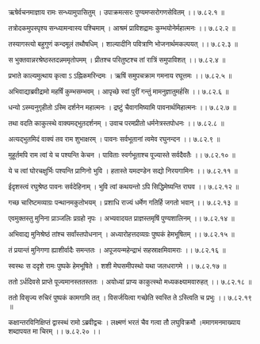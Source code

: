 ऋषेर्वचनमाज्ञाय रामः सन्ध्यामुपासितुम् ।
उपाक्रमत्सरः पुण्यमप्सरोगणसेवितम् ।। ७.८२.१ ॥

तत्रोदकमुपस्पृश्य सन्ध्यामन्वास्य पश्चिमाम् ।
आश्रमं प्राविशद्रामः कुम्भयोनेर्महात्मनः ।। ७.८२.२ ॥

तस्यागस्त्यो बहुगुणं कन्दमूलं तथौषधिम् ।
शाल्यादीनि पवित्राणि भोजनार्थमकल्पयत् ।। ७.८२.३ ॥

स भुक्तवान्नरश्रेष्ठस्तदन्नममृतोपमम् ।
प्रीतश्च परितुष्टश्च तां रात्रिं समुपाविशत् ।। ७.८२.४ ॥

प्रभाते काल्यमुत्थाय कृत्वा ऽ ऽह्निकमरिन्दमः ।
ऋषिं समुपचक्राम गमनाय रघूत्तमः ।। ७.८२.५ ॥

अभिवाद्याब्रवीद्रामो महर्षिं कुम्भसम्भवम् ।
आपृच्छे स्वां पुरीं गन्तुं मामनुज्ञातुमर्हसि ।। ७.८२.६ ॥

धन्यो ऽस्म्यनुगृहीतो ऽस्मि दर्शनेन महात्मनः ।
द्रष्टुं चैवागमिष्यामि पावनार्थमिहात्मनः ।। ७.८२.७ ॥

तथा वदति काकुत्स्थे वाक्यमद्भुतदर्शनम् ।
उवाच परमप्रीतो धर्मनेत्रस्तपोधनः ।। ७.८२.८ ॥

अत्यद्भुतमिदं वाक्यं तव राम शुभाक्षरम् ।
पावनः सर्वभूतानां त्वमेव रघुनन्दन ।। ७.८२.९ ॥

मुहूर्तमपि राम त्वां ये च पश्यन्ति केचन ।
पाविताः स्वर्गभूताश्च पूज्यास्ते सर्वदैवतैः ।। ७.८२.१० ॥

ये च त्वां घोरचक्षुर्भिः पश्यन्ति प्राणिनो भुवि ।
हतास्ते यमदण्डेन सद्यो निरयगामिनः ।। ७.८२.११ ॥

ईदृशस्त्वं रघुश्रेष्ठ पावनः सर्वदेहिनाम् ।
भुवि त्वां कथयन्तो ऽपि सिद्धिमेष्यन्ति राघव ।। ७.८२.१२ ॥

गच्छ चारिष्टमव्याग्रः पन्थानमकुतोभयम् ।
प्रशाधि राज्यं धर्मेण गतिर्हि जगतो भवान् ।। ७.८२.१३ ॥

एवमुक्तस्तु मुनिना प्राञ्जलिः प्रग्रहो नृपः ।
अभ्यवादयत प्राज्ञस्तमृषिं पुण्यशालिनम् ।। ७.८२.१४ ॥

अभिवाद्य मुनिश्रेष्ठं तांश्च सर्वांस्तपोधनान् ।
अध्यारोहत्तदव्यग्रः पुष्पकं हेमभूषितम् ।। ७.८२.१५ ॥

तं प्रयान्तं मुनिगणा ह्याशीर्वादैः समन्ततः ।
अपूजयन्महेन्द्राभं सहस्राक्षमिवामराः ।। ७.८२.१६ ॥

स्वस्थः स ददृशे रामः पुष्पके हेमभूषिते ।
शशी मेघसमीपस्थो यथा जलधरागमे ।। ७.८२.१७ ॥

ततो ऽर्धदिवसे प्राप्ते पूज्यमानस्ततस्ततः ।
अयोध्यां प्राप्य काकुत्स्थो मध्यकक्ष्यामवारुहत् ।। ७.८२.१८ ॥

ततो विसृज्य रुचिरं पुष्पकं कामगामि तत् ।
विसर्जयित्वा गच्छेति स्वस्ति ते ऽस्त्विति च प्रभुः ।। ७.८२.१९ ॥

कक्षान्तरविनिक्षिप्तं द्वास्स्थं रामो ऽब्रवीद्वचः ।
लक्ष्मणं भरतं चैव गत्वा तौ लघुविक्रमौ ।ममागमनमाख्याय शब्दापयत मा चिरम् ।। ७.८२.२० ।।

